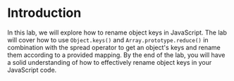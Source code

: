 # Introduction

In this lab, we will explore how to rename object keys in JavaScript. The lab will cover how to use `Object.keys()` and `Array.prototype.reduce()` in combination with the spread operator to get an object's keys and rename them according to a provided mapping. By the end of the lab, you will have a solid understanding of how to effectively rename object keys in your JavaScript code.
